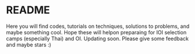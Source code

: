 # README
Here you will find codes, tutorials on techniques, solutions to problems, and maybe something cool. Hope these will helpon preparaing for IOI selection camps (especially Thai) and OI. Updating soon. Please give some feedback and maybe stars :)
